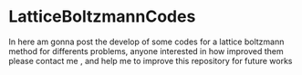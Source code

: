 # LatticeBoltzmannCodes
In here am gonna post the develop of some codes for a lattice boltzmann method for differents problems, anyone interested in how improved them please contact me , and help me to improve this repository for future works



